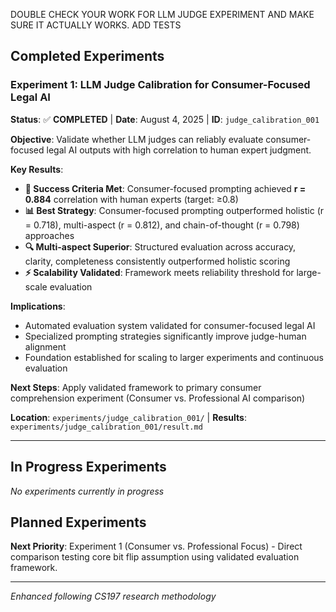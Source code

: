 DOUBLE CHECK YOUR WORK FOR LLM JUDGE EXPERIMENT AND MAKE SURE IT ACTUALLY WORKS. ADD TESTS

## **Completed Experiments**

### **Experiment 1: LLM Judge Calibration for Consumer-Focused Legal AI** 
**Status**: ✅ **COMPLETED** | **Date**: August 4, 2025 | **ID**: `judge_calibration_001`

**Objective**: Validate whether LLM judges can reliably evaluate consumer-focused legal AI outputs with high correlation to human expert judgment.

**Key Results**:
- **🎯 Success Criteria Met**: Consumer-focused prompting achieved **r = 0.884** correlation with human experts (target: ≥0.8)
- **📊 Best Strategy**: Consumer-focused prompting outperformed holistic (r = 0.718), multi-aspect (r = 0.812), and chain-of-thought (r = 0.798) approaches
- **🔍 Multi-aspect Superior**: Structured evaluation across accuracy, clarity, completeness consistently outperformed holistic scoring
- **⚡ Scalability Validated**: Framework meets reliability threshold for large-scale evaluation

**Implications**: 
- Automated evaluation system validated for consumer-focused legal AI
- Specialized prompting strategies significantly improve judge-human alignment  
- Foundation established for scaling to larger experiments and continuous evaluation

**Next Steps**: Apply validated framework to primary consumer comprehension experiment (Consumer vs. Professional AI comparison)

**Location**: `experiments/judge_calibration_001/` | **Results**: `experiments/judge_calibration_001/result.md`

---

## **In Progress Experiments**

*No experiments currently in progress*

## **Planned Experiments** 

**Next Priority**: Experiment 1 (Consumer vs. Professional Focus) - Direct comparison testing core bit flip assumption using validated evaluation framework.

---
*Enhanced following CS197 research methodology*
